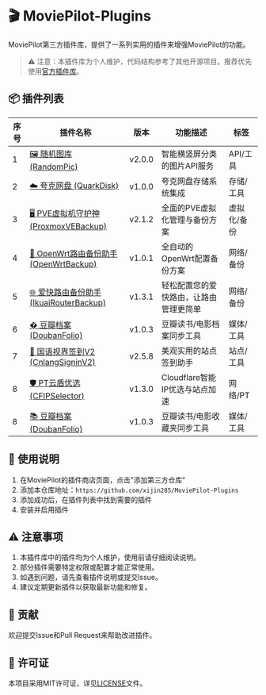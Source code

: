 # 🎬 MoviePilot-Plugins

MoviePilot第三方插件库，提供了一系列实用的插件来增强MoviePilot的功能。

> ⚠️ 注意：本插件库为个人维护，代码结构参考了其他开源项目。推荐优先使用[官方插件库](https://github.com/jxxghp/MoviePilot-Plugins)。

## 📦 插件列表

| 序号 | 插件名称 | 版本 | 功能描述 | 标签 |
|------|----------|------|----------|------|
| 1 | [🖼️ 随机图库 (RandomPic)](#随机图库-randompic) | v2.0.0 | 智能横竖屏分类的图片API服务 | API/工具 |
| 2 | [☁️ 夸克网盘 (QuarkDisk)](#夸克网盘-quarkdisk) | v1.0.0 | 夸克网盘存储系统集成 | 存储/工具 |
| 3 | [🖥️ PVE虚拟机守护神 (ProxmoxVEBackup)](#pve虚拟机守护神-proxmoxvebackup) | v2.1.2 | 全面的PVE虚拟化管理与备份方案 | 虚拟化/备份 |
| 4 | [🔧 OpenWrt路由备份助手 (OpenWrtBackup)](#openwrt路由备份助手-openwrtbackup) | v1.0.1 | 全自动的OpenWrt配置备份方案 | 网络/备份 |
| 5 | [🌐 爱快路由备份助手 (IkuaiRouterBackup)](#爱快路由备份助手-ikuairouterbackup) | v1.3.1 | 轻松配置您的爱快路由，让路由管理更简单 | 网络/备份 |
| 6 | [� 豆瓣档案 (DoubanFolio)](#豆瓣档案-doubanfolio) | v1.0.3 | 豆瓣读书/电影档案同步工具 | 媒体/工具 |
| 7 | [🎯 国语视界签到V2 (CnlangSigninV2)](#国语视界签到v2-cnlangsigninv2) | v2.5.8 | 美观实用的站点签到助手 | 站点/工具 |
| 8 | [🛡️ PT云盾优选 (CFIPSelector)](#pt云盾优选-cfipselector) | v1.3.0 | Cloudflare智能IP优选与站点加速 | 网络/PT |
| 8 | [📚 豆瓣档案 (DoubanFolio)](#豆瓣收藏夹-doubanfolio) | v1.0.3 | 豆瓣读书/电影收藏夹同步工具 | 媒体/工具 |



## 📖 使用说明

1. 在MoviePilot的插件商店页面，点击"添加第三方仓库"
2. 添加本仓库地址：`https://github.com/xijin285/MoviePilot-Plugins`
3. 添加成功后，在插件列表中找到需要的插件
4. 安装并启用插件

## ⚠️ 注意事项

1.  本插件库中的插件均为个人维护，使用前请仔细阅读说明。
2.  部分插件需要特定权限或配置才能正常使用。
3.  如遇到问题，请先查看插件说明或提交Issue。
4.  建议定期更新插件以获取最新功能和修复。

## 🤝 贡献

欢迎提交Issue和Pull Request来帮助改进插件。

## 📄 许可证

本项目采用MIT许可证，详见[LICENSE](LICENSE)文件。
